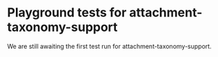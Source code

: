 # Playground tests for attachment-taxonomy-support
We are still awaiting the first test run for attachment-taxonomy-support.
